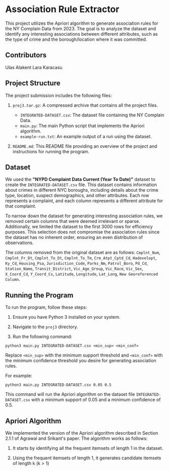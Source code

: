 # Association Rule Extractor

This project utilizes the Apriori algorithm to generate association rules for the NY Complain Data from 2023. The goal is to analyze the dataset and identify any interesting associations between different attributes, such as the type of crime and the borough/location where it was committed.

## Contributors

Ulas Alakent
Lara Karacasu

## Project Structure

The project submission includes the following files:

1. `proj3.tar.gz`: A compressed archive that contains all the project files.
   - `INTEGRATED-DATASET.csv`: The dataset file containing the NY Complain Data.
   - `main.py`: The main Python script that implements the Apriori algorithm.
   - `example-run.txt`: An example output of a run using the dataset.

2. `README.md`: This README file providing an overview of the project and instructions for running the program.

## Dataset

We used the **"NYPD Complaint Data Current (Year To Date)"** dataset to create the `INTEGRATED-DATASET.csv` file. This dataset contains information about crimes in different NYC boroughs, including details about the crime type, location, suspect demographics, and other attributes. Each row represents a complaint, and each column represents a different attribute for that complaint.

To narrow down the dataset for generating interesting association rules, we removed certain columns that were deemed irrelevant or sparse. Additionally, we limited the dataset to the first 3000 rows for efficiency purposes. This selection does not compromise the association rules since the dataset has no inherent order, ensuring an even distribution of observations.

The columns removed from the original dataset are as follows:
`Cmplnt_Num`, `Cmplnt_Fr_Dt`, `Cmplnt_To_Dt`, `Cmplnt_To_Tm`, `Crm_Atpt_Cptd_Cd`, `Hadevelopt`, `Ky_Cd`, `Housing_Psa`, `Jurisdiction_Code`, `Parks_Nm`, `Patrol_Boro`, `Pd_Cd`, `Station_Name`, `Transit_District`, `Vic_Age_Group`, `Vic_Race`, `Vic_Sex`, `X_Coord_Cd`, `Y_Coord_Cs`, `Latitude`, `Longitude`, `Lat_Long`, `New Georeferenced Column`.

## Running the Program

To run the program, follow these steps:

1. Ensure you have Python 3 installed on your system.

2. Navigate to the `proj3` directory.

3. Run the following command:
```
python3 main.py INTEGRATED-DATASET.csv <min_sup> <min_conf>
```

Replace `<min_sup>` with the minimum support threshold and `<min_conf>` with the minimum confidence threshold you desire for generating association rules.

For example:
```
python3 main.py INTEGRATED-DATASET.csv 0.05 0.5
```
This command will run the Apriori algorithm on the dataset file `INTEGRATED-DATASET.csv` with a minimum support of 0.05 and a minimum confidence of 0.5.

## Apriori Algorithm

We implemented the version of the Apriori algorithm described in Section 2.1.1 of Agrawal and Srikant's paper. The algorithm works as follows:

1. It starts by identifying all the frequent itemsets of length 1 in the dataset.

2. Using the frequent itemsets of length 1, it generates candidate itemsets of length k (k > 1)
